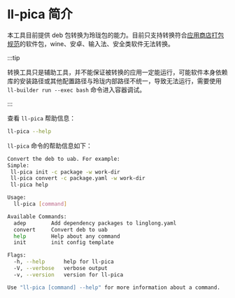 # ll-pica 简介

本工具目前提供 deb 包转换为玲珑包的能力。目前只支持转换符合[应用商店打包规范](https://doc.chinauos.com/content/M7kCi3QB_uwzIp6HyF5J)的软件包，wine、安卓、输入法、安全类软件无法转换。

:::tip

转换工具只是辅助工具，并不能保证被转换的应用一定能运行，可能软件本身依赖库的安装路径或其他配置路径与玲珑内部路径不统一，导致无法运行，需要使用 `ll-builder run --exec bash` 命令进入容器调试。

:::

查看 `ll-pica` 帮助信息：

```bash
ll-pica --help
```

`ll-pica` 命令的帮助信息如下：

```bash
Convert the deb to uab. For example:
Simple:
 ll-pica init -c package -w work-dir
 ll-pica convert -c package.yaml -w work-dir
 ll-pica help

Usage:
  ll-pica [command]

Available Commands:
  adep        Add dependency packages to linglong.yaml
  convert     Convert deb to uab
  help        Help about any command
  init        init config template

Flags:
  -h, --help      help for ll-pica
  -V, --verbose   verbose output
  -v, --version   version for ll-pica

Use "ll-pica [command] --help" for more information about a command.
```
